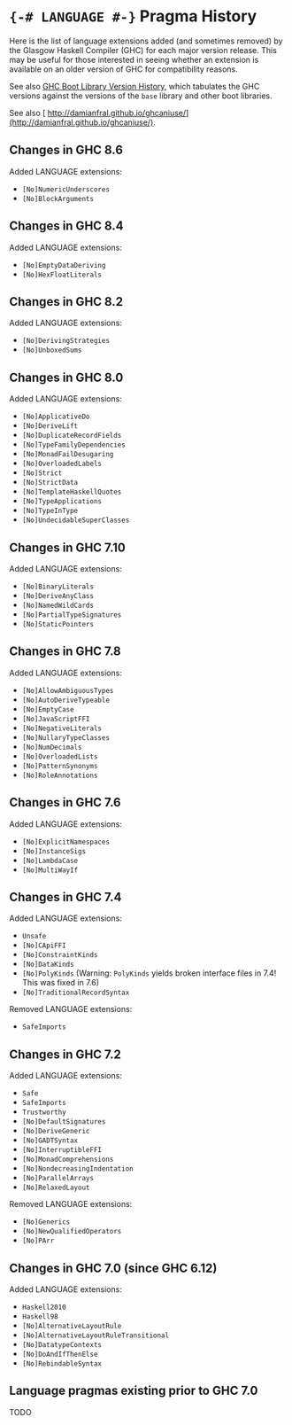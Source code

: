 # `{-# LANGUAGE #-}` Pragma History


Here is the list of language extensions added (and sometimes removed) by the Glasgow Haskell Compiler (GHC) for each major version release.  This may be useful for those interested in seeing whether an extension is available on an older version of GHC for compatibility reasons.


See also [GHC Boot Library Version History](commentary/libraries/version-history), which tabulates the GHC versions against the versions of the `base` library and other boot libraries.


See also [ http://damianfral.github.io/ghcaniuse/](http://damianfral.github.io/ghcaniuse/).

## Changes in GHC 8.6


Added LANGUAGE extensions:

- `[No]NumericUnderscores`
- `[No]BlockArguments`

## Changes in GHC 8.4


Added LANGUAGE extensions:

- `[No]EmptyDataDeriving`
- `[No]HexFloatLiterals`

## Changes in GHC 8.2


Added LANGUAGE extensions:

- `[No]DerivingStrategies`
- `[No]UnboxedSums`

## Changes in GHC 8.0


Added LANGUAGE extensions:

- `[No]ApplicativeDo`
- `[No]DeriveLift`
- `[No]DuplicateRecordFields`
- `[No]TypeFamilyDependencies`
- `[No]MonadFailDesugaring`
- `[No]OverloadedLabels`
- `[No]Strict`
- `[No]StrictData`
- `[No]TemplateHaskellQuotes`
- `[No]TypeApplications`
- `[No]TypeInType`
- `[No]UndecidableSuperClasses`

## Changes in GHC 7.10


Added LANGUAGE extensions:

- `[No]BinaryLiterals`
- `[No]DeriveAnyClass`
- `[No]NamedWildCards`
- `[No]PartialTypeSignatures`
- `[No]StaticPointers`

## Changes in GHC 7.8


Added LANGUAGE extensions:

- `[No]AllowAmbiguousTypes`
- `[No]AutoDeriveTypeable`
- `[No]EmptyCase`
- `[No]JavaScriptFFI`
- `[No]NegativeLiterals`
- `[No]NullaryTypeClasses`
- `[No]NumDecimals`
- `[No]OverloadedLists`
- `[No]PatternSynonyms`
- `[No]RoleAnnotations`

## Changes in GHC 7.6


Added LANGUAGE extensions:

- `[No]ExplicitNamespaces`
- `[No]InstanceSigs`
- `[No]LambdaCase`
- `[No]MultiWayIf`

## Changes in GHC 7.4


Added LANGUAGE extensions:

- `Unsafe`
- `[No]CApiFFI`
- `[No]ConstraintKinds`
- `[No]DataKinds`
- `[No]PolyKinds` (Warning: `PolyKinds` yields broken interface files in 7.4! This was fixed in 7.6)
- `[No]TraditionalRecordSyntax`


Removed LANGUAGE extensions:

- `SafeImports`

## Changes in GHC 7.2


Added LANGUAGE extensions:

- `Safe`
- `SafeImports`
- `Trustworthy`
- `[No]DefaultSignatures`
- `[No]DeriveGeneric`
- `[No]GADTSyntax`
- `[No]InterruptibleFFI`
- `[No]MonadComprehensions`
- `[No]NondecreasingIndentation`
- `[No]ParallelArrays`
- `[No]RelaxedLayout`


Removed LANGUAGE extensions:

- `[No]Generics`
- `[No]NewQualifiedOperators`
- `[No]PArr`

## Changes in GHC 7.0 (since GHC 6.12)


Added LANGUAGE extensions:

- `Haskell2010`
- `Haskell98`
- `[No]AlternativeLayoutRule`
- `[No]AlternativeLayoutRuleTransitional`
- `[No]DatatypeContexts`
- `[No]DoAndIfThenElse`
- `[No]RebindableSyntax`

## Language pragmas existing prior to GHC 7.0

TODO